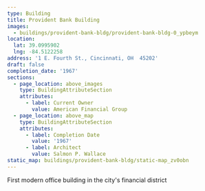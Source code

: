 ```yaml
---
type: Building
title: Provident Bank Building
images:
  - buildings/provident-bank-bldg/provident-bank-bldg-0_ypbeym
location:
  lat: 39.0995902
  lng: -84.5122258
address: '1 E. Fourth St., Cincinnati, OH  45202'
draft: false
completion_date: '1967'
sections:
  - page_location: above_images
    type: BuildingAttributeSection
    attributes:
      - label: Current Owner
        value: American Financial Group
  - page_location: above_map
    type: BuildingAttributeSection
    attributes:
      - label: Completion Date
        value: '1967'
      - label: Architect
        value: Salmon P. Wallace
static_map: buildings/provident-bank-bldg/static-map_zv0obn
---
```


First modern office building in the city's financial district
